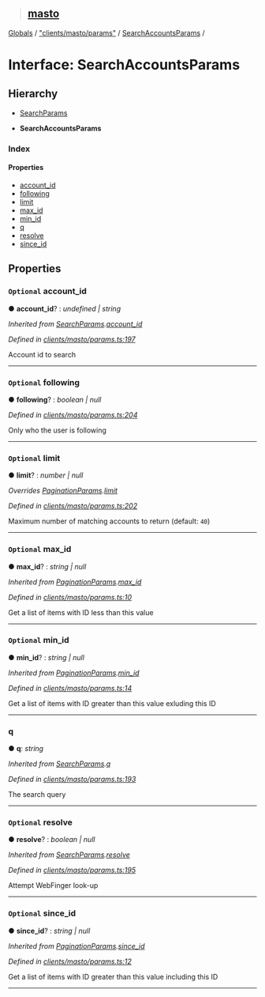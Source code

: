 > ## [masto](../README.md)

[Globals](../globals.md) / ["clients/masto/params"](../modules/_clients_masto_params_.md) / [SearchAccountsParams](_clients_masto_params_.searchaccountsparams.md) /

# Interface: SearchAccountsParams

## Hierarchy

  * [SearchParams](_clients_masto_params_.searchparams.md)

  * **SearchAccountsParams**

### Index

#### Properties

* [account_id](_clients_masto_params_.searchaccountsparams.md#optional-account_id)
* [following](_clients_masto_params_.searchaccountsparams.md#optional-following)
* [limit](_clients_masto_params_.searchaccountsparams.md#optional-limit)
* [max_id](_clients_masto_params_.searchaccountsparams.md#optional-max_id)
* [min_id](_clients_masto_params_.searchaccountsparams.md#optional-min_id)
* [q](_clients_masto_params_.searchaccountsparams.md#q)
* [resolve](_clients_masto_params_.searchaccountsparams.md#optional-resolve)
* [since_id](_clients_masto_params_.searchaccountsparams.md#optional-since_id)

## Properties

### `Optional` account_id

● **account_id**? : *undefined | string*

*Inherited from [SearchParams](_clients_masto_params_.searchparams.md).[account_id](_clients_masto_params_.searchparams.md#optional-account_id)*

*Defined in [clients/masto/params.ts:197](https://github.com/neet/masto.js/blob/3506035/src/clients/masto/params.ts#L197)*

Account id to search

___

### `Optional` following

● **following**? : *boolean | null*

*Defined in [clients/masto/params.ts:204](https://github.com/neet/masto.js/blob/3506035/src/clients/masto/params.ts#L204)*

Only who the user is following

___

### `Optional` limit

● **limit**? : *number | null*

*Overrides [PaginationParams](_clients_masto_params_.paginationparams.md).[limit](_clients_masto_params_.paginationparams.md#optional-limit)*

*Defined in [clients/masto/params.ts:202](https://github.com/neet/masto.js/blob/3506035/src/clients/masto/params.ts#L202)*

Maximum number of matching accounts to return (default: `40`)

___

### `Optional` max_id

● **max_id**? : *string | null*

*Inherited from [PaginationParams](_clients_masto_params_.paginationparams.md).[max_id](_clients_masto_params_.paginationparams.md#optional-max_id)*

*Defined in [clients/masto/params.ts:10](https://github.com/neet/masto.js/blob/3506035/src/clients/masto/params.ts#L10)*

Get a list of items with ID less than this value

___

### `Optional` min_id

● **min_id**? : *string | null*

*Inherited from [PaginationParams](_clients_masto_params_.paginationparams.md).[min_id](_clients_masto_params_.paginationparams.md#optional-min_id)*

*Defined in [clients/masto/params.ts:14](https://github.com/neet/masto.js/blob/3506035/src/clients/masto/params.ts#L14)*

Get a list of items with ID greater than this value exluding this ID

___

###  q

● **q**: *string*

*Inherited from [SearchParams](_clients_masto_params_.searchparams.md).[q](_clients_masto_params_.searchparams.md#q)*

*Defined in [clients/masto/params.ts:193](https://github.com/neet/masto.js/blob/3506035/src/clients/masto/params.ts#L193)*

The search query

___

### `Optional` resolve

● **resolve**? : *boolean | null*

*Inherited from [SearchParams](_clients_masto_params_.searchparams.md).[resolve](_clients_masto_params_.searchparams.md#optional-resolve)*

*Defined in [clients/masto/params.ts:195](https://github.com/neet/masto.js/blob/3506035/src/clients/masto/params.ts#L195)*

Attempt WebFinger look-up

___

### `Optional` since_id

● **since_id**? : *string | null*

*Inherited from [PaginationParams](_clients_masto_params_.paginationparams.md).[since_id](_clients_masto_params_.paginationparams.md#optional-since_id)*

*Defined in [clients/masto/params.ts:12](https://github.com/neet/masto.js/blob/3506035/src/clients/masto/params.ts#L12)*

Get a list of items with ID greater than this value including this ID

___